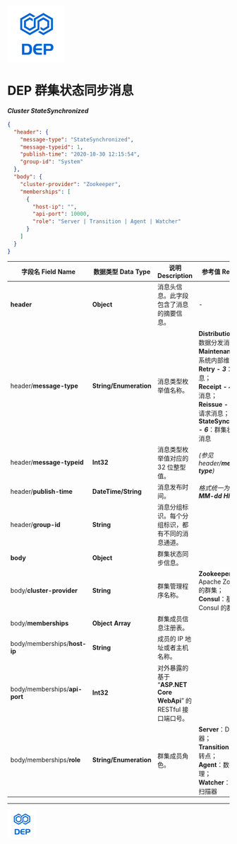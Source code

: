 ![DEP](../../assets/Icons/Dep-128.png)

# **DEP 群集状态同步消息**

***Cluster StateSynchronized***

```json
{
  "header": {
    "message-type": "StateSynchronized",
    "message-typeid": 1,
    "publish-time": "2020-10-30 12:15:54",
    "group-id": "System"
  },
  "body": {
    "cluster-provider": "Zookeeper",
    "memberships": [
      {
        "host-ip": "",
        "api-port": 10000,
        "role": "Server | Transition | Agent | Watcher"
      }
    ]
  }
}

```



| 字段名 Field Name             | 数据类型 Data Type     | 说明 Description                                             | 参考值 Reference                                             | 可否为空 Nullable | 默认值 Default Value                                         |
| ----------------------------- | ---------------------- | ------------------------------------------------------------ | ------------------------------------------------------------ | ----------------- | ------------------------------------------------------------ |
| **header**                    | **Object**             | 消息头信息。此字段包含了消息的摘要信息。                     | -                                                            | **No**            | -                                                            |
| header/**message-type**       | **String/Enumeration** | 消息类型枚举值名称。                                         | **Distribution - *1***：数据分发消息；<br /> **Maintenance - *2***：系统内部维护消息；<br /> **Retry - *3***：重试消息；<br /> **Receipt - *4***：回执消息；<br /> **Reissue - *5***：补发请求消息；<br /> **StateSynchronized - *6***：群集状态同步消息 | **No**            | 总是 **StateSynchronized**                                   |
| header/**message-typeid**     | **Int32**              | 消息类型枚举值对应的 32 位整型值。                           | *(参见 header/**message-type**)*                             | **No**            | -                                                            |
| header/**publish-time**       | **DateTime/String**    | 消息发布时间。                                               | *格式统一为：**yyyy-MM-dd HH:mm:ss***                        | **No**            | DEP 当前系统时间。                                           |
| header/**group-id**           | **String**             | 消息分组标识。每个分组标识，都有不同的消息通道。             |                                                              | **No**            | 对于 **Maintenance 和 StateSynchronized** 类型的消息，此处总为 **system** |
| **body**                      | **Object**             | 群集状态同步信息。                                           |                                                              | **No**            |                                                              |
| body/**cluster-provider**     | **String**             | 群集管理程序名称。                                           | **Zookeeper**：基于 Apache Zookeeper 的群集；<br /> **Consul**：基于 Consul 的群集 | **Yes**           | 默认为 “**Zookeeper**”。                                     |
| body/**memberships**          | **Object Array**       | 群集成员信息注册表。                                         |                                                              | **Yes**           |                                                              |
| body/memberships/**host-ip**  | **String**             | 成员的 IP 地址或者主机名称。                                 |                                                              | **No**            |                                                              |
| body/memberships/**api-port** | **Int32**              | 对外暴露的基于 “**ASP.NET Core WebApi**” 的 RESTful 接口端口号。 |                                                              | **Yes**           | 默认为 **10000**。                                           |
| body/memberships/**role**     | **String/Enumeration** | 群集成员角色。                                               | **Server**：DEP 服务器；<br /> **Transition**：DEP 中转点；<br /> **Agent**：数据订阅代理；<br /> **Watcher**：数据文件扫描器 | **No**            | -                                                            |



----

![DEP](../../assets/Icons/Dep-64.png)

